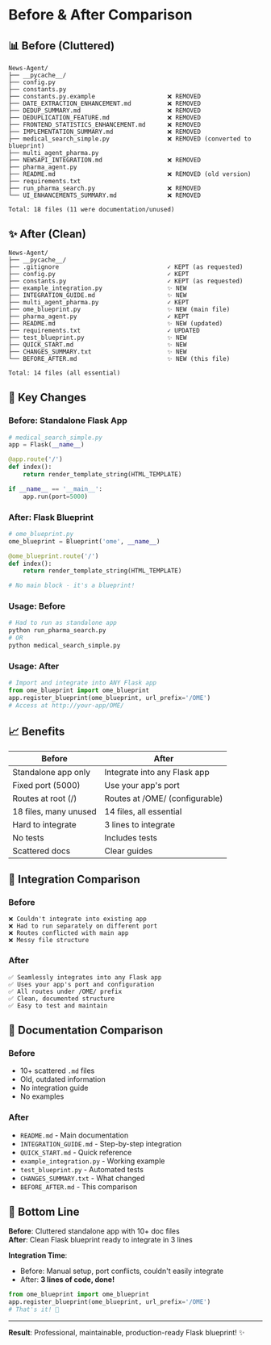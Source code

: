 # Before & After Comparison

## 📊 Before (Cluttered)

```
News-Agent/
├── __pycache__/
├── config.py
├── constants.py
├── constants.py.example                    ❌ REMOVED
├── DATE_EXTRACTION_ENHANCEMENT.md          ❌ REMOVED
├── DEDUP_SUMMARY.md                        ❌ REMOVED
├── DEDUPLICATION_FEATURE.md                ❌ REMOVED
├── FRONTEND_STATISTICS_ENHANCEMENT.md      ❌ REMOVED
├── IMPLEMENTATION_SUMMARY.md               ❌ REMOVED
├── medical_search_simple.py                ❌ REMOVED (converted to blueprint)
├── multi_agent_pharma.py
├── NEWSAPI_INTEGRATION.md                  ❌ REMOVED
├── pharma_agent.py
├── README.md                               ❌ REMOVED (old version)
├── requirements.txt
├── run_pharma_search.py                    ❌ REMOVED
└── UI_ENHANCEMENTS_SUMMARY.md              ❌ REMOVED

Total: 18 files (11 were documentation/unused)
```

## ✨ After (Clean)

```
News-Agent/
├── __pycache__/
├── .gitignore                              ✓ KEPT (as requested)
├── config.py                               ✓ KEPT
├── constants.py                            ✓ KEPT (as requested)
├── example_integration.py                  ✨ NEW
├── INTEGRATION_GUIDE.md                    ✨ NEW
├── multi_agent_pharma.py                   ✓ KEPT
├── ome_blueprint.py                        ✨ NEW (main file)
├── pharma_agent.py                         ✓ KEPT
├── README.md                               ✨ NEW (updated)
├── requirements.txt                        ✓ UPDATED
├── test_blueprint.py                       ✨ NEW
├── QUICK_START.md                          ✨ NEW
├── CHANGES_SUMMARY.txt                     ✨ NEW
└── BEFORE_AFTER.md                         ✨ NEW (this file)

Total: 14 files (all essential)
```

## 🔄 Key Changes

### Before: Standalone Flask App
```python
# medical_search_simple.py
app = Flask(__name__)

@app.route('/')
def index():
    return render_template_string(HTML_TEMPLATE)

if __name__ == '__main__':
    app.run(port=5000)
```

### After: Flask Blueprint
```python
# ome_blueprint.py
ome_blueprint = Blueprint('ome', __name__)

@ome_blueprint.route('/')
def index():
    return render_template_string(HTML_TEMPLATE)

# No main block - it's a blueprint!
```

### Usage: Before
```bash
# Had to run as standalone app
python run_pharma_search.py
# OR
python medical_search_simple.py
```

### Usage: After
```python
# Import and integrate into ANY Flask app
from ome_blueprint import ome_blueprint
app.register_blueprint(ome_blueprint, url_prefix='/OME')
# Access at http://your-app/OME/
```

## 📈 Benefits

| Before | After |
|--------|-------|
| Standalone app only | Integrate into any Flask app |
| Fixed port (5000) | Use your app's port |
| Routes at root (/) | Routes at /OME/ (configurable) |
| 18 files, many unused | 14 files, all essential |
| Hard to integrate | 3 lines to integrate |
| No tests | Includes tests |
| Scattered docs | Clear guides |

## 🎯 Integration Comparison

### Before
```
❌ Couldn't integrate into existing app
❌ Had to run separately on different port
❌ Routes conflicted with main app
❌ Messy file structure
```

### After
```
✅ Seamlessly integrates into any Flask app
✅ Uses your app's port and configuration
✅ All routes under /OME/ prefix
✅ Clean, documented structure
✅ Easy to test and maintain
```

## 📝 Documentation Comparison

### Before
- 10+ scattered `.md` files
- Old, outdated information
- No integration guide
- No examples

### After
- `README.md` - Main documentation
- `INTEGRATION_GUIDE.md` - Step-by-step integration
- `QUICK_START.md` - Quick reference
- `example_integration.py` - Working example
- `test_blueprint.py` - Automated tests
- `CHANGES_SUMMARY.txt` - What changed
- `BEFORE_AFTER.md` - This comparison

## 🚀 Bottom Line

**Before**: Cluttered standalone app with 10+ doc files  
**After**: Clean Flask blueprint ready to integrate in 3 lines

**Integration Time**:
- Before: Manual setup, port conflicts, couldn't easily integrate
- After: **3 lines of code, done!**

```python
from ome_blueprint import ome_blueprint
app.register_blueprint(ome_blueprint, url_prefix='/OME')
# That's it! 🎉
```

---

**Result**: Professional, maintainable, production-ready Flask blueprint! ✨

